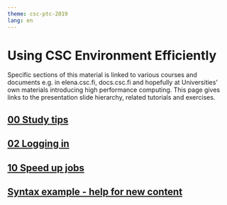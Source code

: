```yaml
---
theme: csc-ptc-2019
lang: en
---
```


# Using CSC Environment Efficiently

Specific sections of this material is linked to various
courses and documents e.g. in elena.csc.fi, docs.csc.fi and
hopefully at Universities' own materials introducing high
performance computing. This page gives links to the presentation
slide hierarchy, related tutorials and exercises.

## [00 Study tips](00_study_tips.html)
## [02 Logging in](02_logging_in.html)
## [10 Speed up jobs](10_speed_up_jobs.html)

## [Syntax example - help for new content](example.html)

